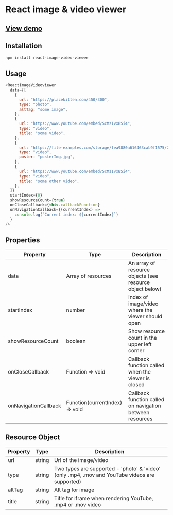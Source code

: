 # React image & video viewer

## [View demo](https://ngineer101.github.io/react-image-video-lightbox)

## Installation

```npm
npm install react-image-video-viewer
```

## Usage

```javascript
<ReactImageVideoviewer
  data={[
    {
      url: "https://placekitten.com/450/300",
      type: "photo",
      altTag: "some image",
    },
    {
      url: "https://www.youtube.com/embed/ScMzIvxBSi4",
      type: "video",
      title: "some video",
    },
    {
      url: "https://file-examples.com/storage/fea9880a616463cab9f1575/2017/04/file_example_MP4_480_1_5MG.mp4",
      type: "video",
      poster: "posterImg.jpg",
    },
    {
      url: "https://www.youtube.com/embed/ScMzIvxBSi4",
      type: "video",
      title: "some other video",
    },
  ]}
  startIndex={0}
  showResourceCount={true}
  onCloseCallback={this.callbackFunction}
  onNavigationCallback={(currentIndex) =>
    console.log(`Current index: ${currentIndex}`)
  }
/>
```

## Properties

| Property             | Type                           | Description                                              |
| -------------------- | ------------------------------ | -------------------------------------------------------- |
| data                 | Array of resources             | An array of resource objects (see resource object below) |
| startIndex           | number                         | Index of image/video where the viewer should open      |
| showResourceCount    | boolean                        | Show resource count in the upper left corner             |
| onCloseCallback      | Function => void               | Callback function called when the viewer is closed     |
| onNavigationCallback | Function(currentIndex) => void | Callback function called on navigation between resources |

## Resource Object

| Property | Type   | Description                                                                                |
| -------- | ------ | ------------------------------------------------------------------------------------------ |
| url      | string | Url of the image/video                                                                     |
| type     | string | Two types are supported - 'photo' & 'video' (only .mp4, .mov and YouTube videos are supported)            |
| altTag   | string | Alt tag for image                                                                          |
| title    | string | Title for iframe when rendering YouTube, .mp4 or .mov video                                              |

